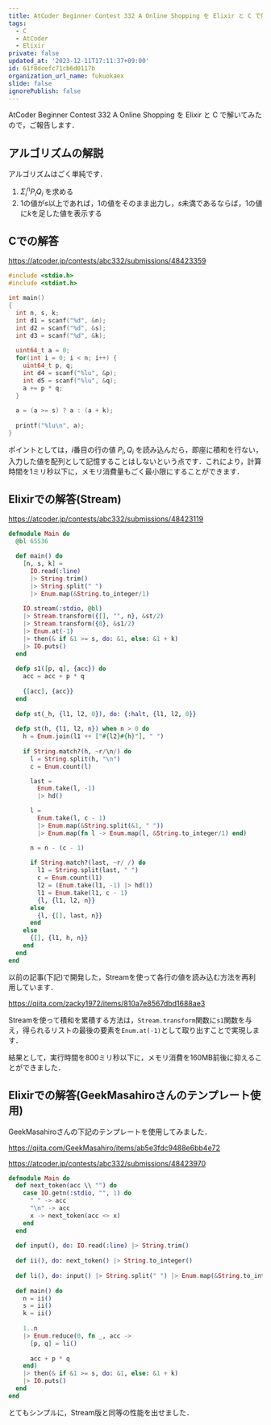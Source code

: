 ```yaml
---
title: AtCoder Beginner Contest 332 A Online Shopping を Elixir と C で解いてみた
tags:
  - C
  - AtCoder
  - Elixir
private: false
updated_at: '2023-12-11T17:11:37+09:00'
id: 61f8dcefc71cb6d0117b
organization_url_name: fukuokaex
slide: false
ignorePublish: false
---
```

AtCoder Beginner Contest 332 A Online Shopping を Elixir と C で解いてみたので，ご報告します．

## アルゴリズムの解説

アルゴリズムはごく単純です．

1. $\Sigma_i^n P_i Q_i$ を求める
2. 1の値が$s$以上であれば，1の値をそのまま出力し，$s$未満であるならば，1の値に$k$を足した値を表示する

## Cでの解答

https://atcoder.jp/contests/abc332/submissions/48423359

```c
#include <stdio.h>
#include <stdint.h>

int main()
{
  int n, s, k;
  int d1 = scanf("%d", &n);
  int d2 = scanf("%d", &s);
  int d3 = scanf("%d", &k);
  
  uint64_t a = 0;
  for(int i = 0; i < n; i++) {
    uint64_t p, q;
    int d4 = scanf("%lu", &p);
    int d5 = scanf("%lu", &q);
    a += p * q;
  }
  
  a = (a >= s) ? a : (a + k);
  
  printf("%lu\n", a);
}
```

ポイントとしては，$i$番目の行の値 $P_i, Q_i$ を読み込んだら，即座に積和を行ない，入力した値を配列として記憶することはしないという点です．これにより，計算時間を1ミリ秒以下に，メモリ消費量もごく最小限にすることができます．

## Elixirでの解答(Stream)

https://atcoder.jp/contests/abc332/submissions/48423119

```elixir
defmodule Main do
  @bl 65536

  def main() do
    [n, s, k] = 
      IO.read(:line)
      |> String.trim()
      |> String.split(" ")
      |> Enum.map(&String.to_integer/1)
      
    IO.stream(:stdio, @bl)
    |> Stream.transform({[], "", n}, &st/2)
    |> Stream.transform({0}, &s1/2)
    |> Enum.at(-1)
    |> then(& if &1 >= s, do: &1, else: &1 + k)
    |> IO.puts()
  end
  
  defp s1([p, q], {acc}) do
    acc = acc + p * q
    
    {[acc], {acc}}
  end
  
  defp st(_h, {l1, l2, 0}), do: {:halt, {l1, l2, 0}}
  
  defp st(h, {l1, l2, n}) when n > 0 do
    h = Enum.join(l1 ++ ["#{l2}#{h}"], " ")
    
    if String.match?(h, ~r/\n/) do
      l = String.split(h, "\n")
      c = Enum.count(l)

      last = 
        Enum.take(l, -1) 
        |> hd()

      l = 
        Enum.take(l, c - 1)
        |> Enum.map(&String.split(&1, " "))
        |> Enum.map(fn l -> Enum.map(l, &String.to_integer/1) end)

      n = n - (c - 1)
      
      if String.match?(last, ~r/ /) do
        l1 = String.split(last, " ")
        c = Enum.count(l1)
        l2 = (Enum.take(l1, -1) |> hd())
        l1 = Enum.take(l1, c - 1)
        {l, {l1, l2, n}}
      else
        {l, {[], last, n}}
      end
    else
      {[], {l1, h, n}}
    end
  end
end
```

以前の記事(下記)で開発した，Streamを使って各行の値を読み込む方法を再利用しています．

https://qiita.com/zacky1972/items/810a7e8567dbd1688ae3

Streamを使って積和を累積する方法は，`Stream.transform`関数に`s1`関数を与え，得られるリストの最後の要素を`Enum.at(-1)`として取り出すことで実現します．

結果として，実行時間を800ミリ秒以下に，メモリ消費を160MB前後に抑えることができました．

## Elixirでの解答(GeekMasahiroさんのテンプレート使用)

GeekMasahiroさんの下記のテンプレートを使用してみました．

https://qiita.com/GeekMasahiro/items/ab5e3fdc9488e6bb4e72


https://atcoder.jp/contests/abc332/submissions/48423970

```elixir
defmodule Main do
  def next_token(acc \\ "") do
    case IO.getn(:stdio, "", 1) do
      " " -> acc
      "\n" -> acc
      x -> next_token(acc <> x)
    end
  end
  
  def input(), do: IO.read(:line) |> String.trim()
  
  def ii(), do: next_token() |> String.to_integer()
  
  def li(), do: input() |> String.split(" ") |> Enum.map(&String.to_integer/1)
  
  def main() do
    n = ii()
    s = ii()
    k = ii()
    
    1..n
    |> Enum.reduce(0, fn _, acc -> 
      [p, q] = li()
      
      acc + p * q
    end)
    |> then(& if &1 >= s, do: &1, else: &1 + k)
    |> IO.puts()
  end
end    
```

とてもシンプルに，Stream版と同等の性能を出せました．

